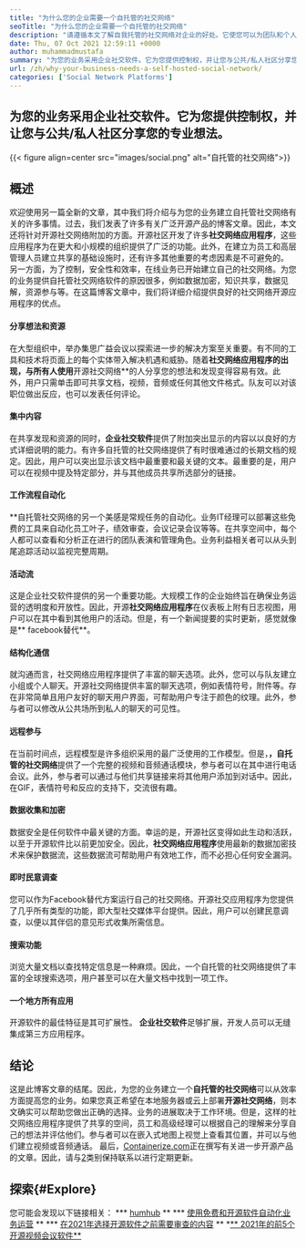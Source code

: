 ```yaml
---
title: "为什么您的企业需要一个自托管的社交网络" 
seoTitle: "为什么您的企业需要一个自托管的社交网络" 
description: "请遵循本文了解自我托管的社交网络对企业的好处。它使您可以为团队和个人建立公共/私人空间。" 
date: Thu, 07 Oct 2021 12:59:11 +0000
author: muhammadmustafa
summary: "为您的业务采用企业社交软件。它为您提供控制权，并让您与公共/私人社区分享您的专业想法。" 
url: /zh/why-your-business-needs-a-self-hosted-social-network/
categories: ['Social Network Platforms']
---
```


## 为您的业务采用企业社交软件。它为您提供控制权，并让您与公共/私人社区分享您的专业想法。

{{< figure align=center src="images/social.png" alt="自托管的社交网络">}}


## 概述
欢迎使用另一篇全新的文章，其中我们将介绍与为您的业务建立自托管社交网络有关的许多事情。过去，我们发表了许多有关广泛开源产品的博客文章。因此，本文还将针对开源社交网络附加的方面。开源社区开发了许多**社交网络应用程序**，这些应用程序为在更大和小规模的组织提供了广泛的功能。此外，在建立为员工和高层管理人员建立共享的基础设施时，还有许多其他重要的考虑因素是不可避免的。
另一方面，为了控制，安全性和效率，在线业务已开始建立自己的社交网络。为您的业务提供自托管社交网络软件的原因很多，例如数据加密，知识共享，数据见解，资源参与等。在这篇博客文章中，我们将详细介绍提供良好的社交网络开源应用程序的优点。

#### 分享想法和资源
在大型组织中，举办集思广益会议以探索进一步的解决方案至关重要。有不同的工具和技术将页面上的每个实体带入解决机遇和威胁。随着**社交网络应用程序的出现，与所有人使用**开源社交网络**的人分享您的想法和发现变得容易有效。此外，用户只需单击即可共享文档，视频，音频或任何其他文件格式。队友可以对该职位做出反应，也可以发表任何评论。

#### 集中内容
在共享发现和资源的同时，**企业社交软件**提供了附加突出显示的内容以以良好的方式详细说明的能力。有许多自托管的社交网络提供了有时很难通过的长期文档的规定。因此，用户可以突出显示该文档中最重要和最关键的文本。最重要的是，用户可以在视频中提及特定部分，并与其他成员共享所选部分的链接。

#### 工作流程自动化
**自托管社交网络的另一个美感是常规任务的自动化。业务IT经理可以部署这些免费的工具来自动化员工叶子，绩效审查，会议记录会议等等。在共享空间中，每个人都可以查看和分析正在进行的团队表演和管理角色。业务利益相关者可以从头到尾追踪活动以监视完整周期。

#### 活动流
这是企业社交软件提供的另一个重要功能。大规模工作的企业始终旨在确保业务运营的透明度和开放性。因此，开源**社交网络应用程序**在仪表板上附有日志视图，用户可以在其中看到其他用户的活动。但是，有一个新闻提要的实时更新，感觉就像是** facebook替代**。

#### 结构化通信
就沟通而言，社交网络应用程序提供了丰富的聊天选项。此外，您可以与队友建立小组或个人聊天。开源社交网络提供丰富的聊天选项，例如表情符号，附件等。存在非常简单且用户友好的聊天用户界面，可帮助用户专注于颜色的纹理。此外，参与者可以修改从公共场所到私人的聊天的可见性。

#### 远程参与
在当前时间点，远程模型是许多组织采用的最广泛使用的工作模型。但是，**，自托管的社交网络**提供了一个完整的视频和音频通话模块，参与者可以在其中进行电话会议。此外，参与者可以通过与他们共享链接来将其他用户添加到对话中。因此，在GIF，表情符号和反应的支持下，交流很有趣。

#### 数据收集和加密
数据安全是任何软件中最关键的方面。幸运的是，开源社区变得如此生动和活跃，以至于开源软件比以前更加安全。因此，**社交网络应用程序**使用最新的数据加密技术来保护数据流，这些数据流可帮助用户有效地工作，而不必担心任何安全漏洞。

#### 即时民意调查
您可以作为Facebook替代方案运行自己的社交网络。开源社交应用程序为您提供了几乎所有类型的功能，即大型社交媒体平台提供。因此，用户可以创建民意调查，以便以其伴侣的意见形式收集所需信息。

#### 搜索功能
浏览大量文档以查找特定信息是一种麻烦。因此，一个自托管的社交网络提供了丰富的全球搜索选项，用户甚至可以在大量文档中找到一项工作。

#### 一个地方所有应用
开源软件的最佳特征是其可扩展性。 **企业社交软件**足够扩展，开发人员可以无缝集成第三方应用程序。

## 结论
这是此博客文章的结尾。因此，为您的业务建立一个**自托管的社交网络**可以从效率方面提高您的业务。如果您真正希望在本地服务器或云上部署**开源社交网络**，则本文确实可以帮助您做出正确的选择。业务的进展取决于工作环境。但是，这样的社交网络应用程序提供了共享的空间，员工和高级经理可以根据自己的理解来分享自己的想法并评估他们。参与者可以在嵌入式地图上视觉上查看其位置，并可以与他们建立视频或音频通话。
最后，[Containerize.com][1]正在撰写有关进一步开源产品的文章。因此，请与[2]类别保持联系以进行定期更新。

## 探索{#Explore}
您可能会发现以下链接相关：
  *** [humhub][3] **
  *** [使用免费和开源软件自动化业务运营][4] **
  *** [在2021年选择开源软件之前需要审查的内容][5] **
  *[** 2021年的前5个开源视频会议软件**][6]

  
[1]: https://www.containerize.com/
[2]: https://products.containerize.com/social-network-platforms/
[3]: https://products.containerize.com/social-network-platforms/humhub/
[4]: https://blog.containerize.com/blogging/automate-business-operations-using-open-source-software/
[5]: https://blog.containerize.com/cmdb-software/things-to-review-before-opting-open-source-software-in-2021/
[6]: https://blog.containerize.com/video-conferencing-software/top-5-open-source-video-conferencing-software-of-2021/
